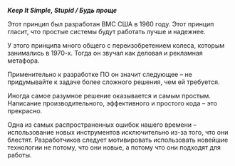 **_Keep It Simple, Stupid / Будь проще_**

Этот принцип был разработан ВМС США в 1960 году. Этот принцип гласит, что простые системы будут работать лучше и надежнее.  
  
У этого принципа много общего с переизобретением колеса, которым занимались в 1970-х. Тогда он звучал как деловая и рекламная метафора.  
  
Применительно к разработке ПО он значит следующее – не придумывайте к задаче более сложного решения, чем ей требуется.  
  
Иногда самое разумное решение оказывается и самым простым. Написание производительного, эффективного и простого кода – это прекрасно.  
  
Одна из самых распространенных ошибок нашего времени – использование новых инструментов исключительно из-за того, что они блестят. Разработчиков следует мотивировать использовать новейшие технологии не потому, что они новые, а потому что они подходят для работы.